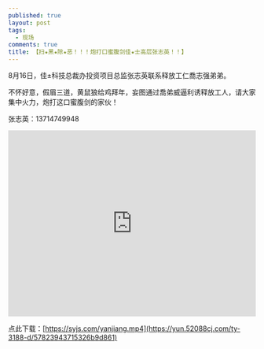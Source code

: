 ```yaml
---
published: true
layout: post
tags:
  - 现场
comments: true
title: 【扫★黑★除★恶！！！炮打口蜜腹剑佳★士高层张志英！！】
---
```


8月16日，佳±科技总裁办投资项目总监张志英联系释放工仁喬志强弟弟。

不怀好意，假眉三道，黄鼠狼给鸡拜年，妄图通过喬弟威逼利诱释放工人，请大家集中火力，炮打这口蜜腹剑的家伙！

张志英：13714749948

<div style="width: 100%; height: 0px; position: relative; padding-bottom: 75.000%;"><iframe src="https://yun.52088cj.com/ty-3188-ck/57823943715326b9d861" frameborder="0" width="100%" height="100%" allowfullscreen style="width: 100%; height: 100%; position: absolute;"></iframe></div>

点此下载：[https://syjs.com/yanjiang.mp4](https://yun.52088cj.com/ty-3188-d/57823943715326b9d861)
